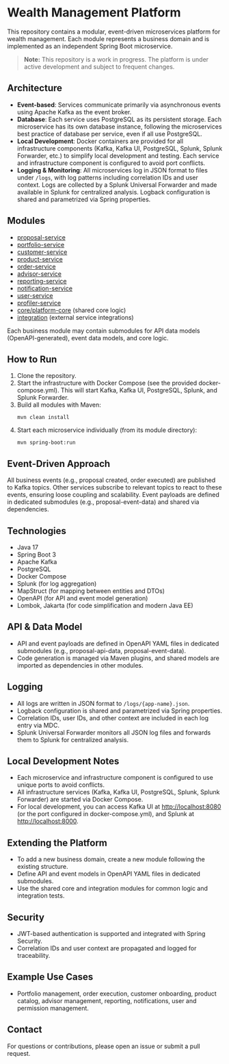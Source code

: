 # Wealth Management Platform

This repository contains a modular, event-driven microservices platform for wealth management. 
Each module represents a business domain and is implemented as an independent Spring Boot microservice.

> **Note:** This repository is a work in progress. The platform is under active development and subject to frequent changes.

## Architecture
- **Event-based**: Services communicate primarily via asynchronous events using Apache Kafka as the event broker.
- **Database**: Each service uses PostgreSQL as its persistent storage. Each microservice has its own database instance, following the microservices best practice of database per service, even if all use PostgreSQL.
- **Local Development**: Docker containers are provided for all infrastructure components (Kafka, Kafka UI, PostgreSQL, Splunk, Splunk Forwarder, etc.) to simplify local development and testing. Each service and infrastructure component is configured to avoid port conflicts.
- **Logging & Monitoring**: All microservices log in JSON format to files under `/logs`, with log patterns including correlation IDs and user context. Logs are collected by a Splunk Universal Forwarder and made available in Splunk for centralized analysis. Logback configuration is shared and parametrized via Spring properties.

## Modules
- [proposal-service](business-modules/proposal-service/README.md)
- [portfolio-service](business-modules/portfolio-service/README.md)
- [customer-service](business-modules/customer-service/README.md)
- [product-service](business-modules/product-service/README.md)
- [order-service](business-modules/order-service/README.md)
- [advisor-service](business-modules/advisor-service/README.md)
- [reporting-service](business-modules/reporting-service/README.md)
- [notification-service](business-modules/notification-service/README.md)
- [user-service](business-modules/user-service/README.md)
- [profiler-service](business-modules/profiler-service/README.md)
- [core/platform-core](core/platform-core/README.md) (shared core logic)
- [integration](integration/README.md) (external service integrations)

Each business module may contain submodules for API data models (OpenAPI-generated), event data models, and core logic.


## How to Run
1. Clone the repository.
2. Start the infrastructure with Docker Compose (see the provided docker-compose.yml). This will start Kafka, Kafka UI, PostgreSQL, Splunk, and Splunk Forwarder.
3. Build all modules with Maven:
   ```
   mvn clean install
   ```
4. Start each microservice individually (from its module directory):
   ```
   mvn spring-boot:run
   ```

## Event-Driven Approach
All business events (e.g., proposal created, order executed) are published to Kafka topics. Other services subscribe to relevant topics to react to these events, ensuring loose coupling and scalability. Event payloads are defined in dedicated submodules (e.g., proposal-event-data) and shared via dependencies.

## Technologies
- Java 17
- Spring Boot 3
- Apache Kafka
- PostgreSQL
- Docker Compose
- Splunk (for log aggregation)
- MapStruct (for mapping between entities and DTOs)
- OpenAPI (for API and event model generation)
- Lombok, Jakarta (for code simplification and modern Java EE)

## API & Data Model
- API and event payloads are defined in OpenAPI YAML files in dedicated submodules (e.g., proposal-api-data, proposal-event-data).
- Code generation is managed via Maven plugins, and shared models are imported as dependencies in other modules.

## Logging
- All logs are written in JSON format to `/logs/{app-name}.json`.
- Logback configuration is shared and parametrized via Spring properties.
- Correlation IDs, user IDs, and other context are included in each log entry via MDC.
- Splunk Universal Forwarder monitors all JSON log files and forwards them to Splunk for centralized analysis.

## Local Development Notes
- Each microservice and infrastructure component is configured to use unique ports to avoid conflicts.
- All infrastructure services (Kafka, Kafka UI, PostgreSQL, Splunk, Splunk Forwarder) are started via Docker Compose.
- For local development, you can access Kafka UI at [http://localhost:8080](http://localhost:8080) (or the port configured in docker-compose.yml), and Splunk at [http://localhost:8000](http://localhost:8000).

## Extending the Platform
- To add a new business domain, create a new module following the existing structure.
- Define API and event models in OpenAPI YAML files in dedicated submodules.
- Use the shared core and integration modules for common logic and integration tests.

## Security
- JWT-based authentication is supported and integrated with Spring Security.
- Correlation IDs and user context are propagated and logged for traceability.

## Example Use Cases
- Portfolio management, order execution, customer onboarding, product catalog, advisor management, reporting, notifications, user and permission management.

## Contact
For questions or contributions, please open an issue or submit a pull request.
